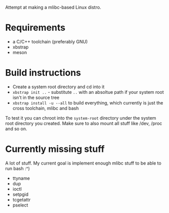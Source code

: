 Attempt at making a mlibc-based Linux distro.

# Requirements

- a C/C++ toolchain (preferably GNU)
- xbstrap
- meson

# Build instructions

- Create a system root directory and cd into it
- `xbstrap init ..` - substitute `..` with an absoltue path if your system root isn't in the source tree
- `xbstrap install -u --all` to build everything, which currently is just the cross toolchain, mlibc and bash

To test it you can chroot into the `system-root` directory under the system root directory you created. Make
sure to also mount all stuff like /dev, /proc and so on.

# Currently missing stuff

A lot of stuff. My current goal is implement enough mlibc stuff to be able to run bash :^)

- ttyname
- dup
- ioctl
- setpgid
- tcgetattr
- pselect
